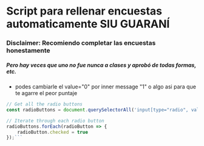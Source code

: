 # Script para rellenar encuestas automaticamente SIU GUARANÍ


### Disclaimer: Recomiendo completar las encuestas honestamente

##### Pero hay veces que uno no fue nunca a clases y aprobó de todas formas, etc.

- podes cambiarle el value="0" por inner message "1" o algo asi para que te agarre el peor puntaje

```javascript
// Get all the radio buttons
const radioButtons = document.querySelectorAll('input[type="radio", value="0"]');

// Iterate through each radio button
radioButtons.forEach(radioButton => {
    radioButton.checked = true
});```